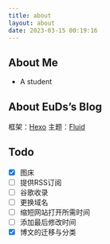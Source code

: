 ```yaml
---
title: about
layout: about
date: 2023-03-15 00:19:16
---
```


## About Me

- A student

## About EuDs’s Blog

框架：[Hexo](https://hexo.io/)
主题：[Fluid](https://hexo.fluid-dev.com/)

## Todo
- [x] 图床
- [ ] 提供RSS订阅
- [ ] 谷歌收录
- [ ] 更换域名
- [ ] 缩短网站打开所需时间
- [ ] 添加最后修改时间
- [x] 博文的迁移与分类